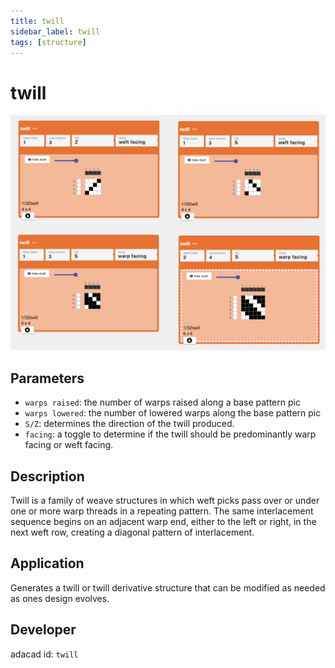 ```yaml
---
title: twill
sidebar_label: twill
tags: [structure]
---
```

# twill
![file](./img/twill.png)

## Parameters
- `warps raised`: the number of warps raised along a base pattern pic 
- `warps lowered`: the number of lowered warps along the base pattern pic
- `S/Z`:  determines the direction of the twill produced.
- `facing`: a toggle to determine if the twill should be predominantly warp facing or weft facing. 

## Description
Twill is a family of weave structures in which weft picks pass over or under one or more warp threads in a repeating pattern. The same interlacement sequence begins on an adjacent warp end, either to the left or right, in the next weft row, creating a diagonal pattern of interlacement.

## Application
Generates a twill or twill derivative structure that can be modified as needed as ones design evolves.

## Developer
adacad id: `twill`
